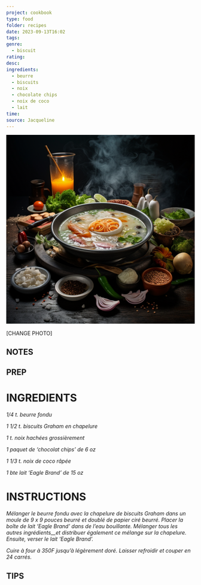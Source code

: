 ```yaml
---
project: cookbook
type: food
folder: recipes
date: 2023-09-13T16:02
tags: 
genre:
  - biscuit
rating: 
desc: 
ingredients:
  - beurre
  - biscuits
  - noix
  - chocolate chips
  - noix de coco
  - lait
time: 
source: Jacqueline
---
```


![IMAGE](_default.png)


[CHANGE PHOTO]


## NOTES




## PREP


# INGREDIENTS

_1/4 t. beurre fondu_

_1 1/2 t. biscuits Graham en chapelure_

_1 t. noix hachées grossièrement_

_1 paquet de ‘chocolat chips’ de 6 oz_

_1 1/3 t. noix de coco râpée_

_1 bte lait ‘Eagle Brand’ de 15 oz_



# INSTRUCTIONS

_Mélanger le beurre fondu avec la chapelure_
_de biscuits Graham dans un moule de 9_
_x 9 pouces beurré et doublé de papier ciré_
_beurré. Placer la boîte de lait ‘Eagle Brand’_
_dans de l’eau bouillante. Mélanger tous les_
_autres ingrédients__et distribuer également ce_
_mélange sur la chapelure. Ensuite, verser le_
_lait ‘Eagle Brand’._

_Cuire à four à 350F jusqu’à légèrement doré._
_Laisser refroidir et couper en 24 carrés._



## TIPS



